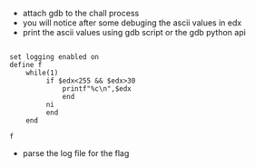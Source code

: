 * attach gdb to the chall process
* you will notice after some debuging the ascii values in edx
* print the ascii values using gdb script or the gdb python api
```

set logging enabled on
define f
    while(1)
         if $edx<255 && $edx>30
      	     printf"%c\n",$edx
     	     end
         ni
         end
    end

f
```
* parse the log file for the flag
